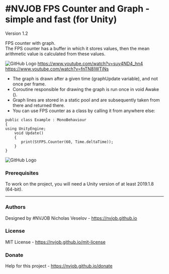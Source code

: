 # #NVJOB FPS Counter and Graph - simple and fast (for Unity)

Version 1.2

FPS counter with graph.<br>
The FPS counter has a buffer in which it stores values, then the mean arithmetic value is calculated from these values.

![GitHub Logo](https://raw.githubusercontent.com/nvjob/nvjob.github.io/master/repo/unity%20assets/fps%20counter%20and%20graph/12/pic/Unity-FPS-Counter-1.jpg)
https://www.youtube.com/watch?v=suy4ND4_hn4 <br/>
https://www.youtube.com/watch?v=fnTN8IWTiNs

- The graph is drawn after a given time (graphUpdate variable), and not once per frame.<br>
- Coroutine responsible for drawing the graph is run once in void Awake ().<br>
- Graph lines are stored in a static pool and are subsequently taken from there and returned there.<br>
- You can use FPS counter as a class by calling it from anywhere else:
```
public class Example : MonoBehaviour
{
using UnityEngine;
    void Update()
    {
       print(StFPS.Counter(60, Time.deltaTime));       
    }
}
```

![GitHub Logo](https://raw.githubusercontent.com/nvjob/nvjob.github.io/master/repo/unity%20assets/fps%20counter%20and%20graph/12/pic/Unity-FPS-Counter-0.jpg)

### Prerequisites

To work on the project, you will need a Unity version of at least 2019.1.8 (64-bit).

-------------------------------------------------------------------

### Authors
Designed by #NVJOB Nicholas Veselov - https://nvjob.github.io

### License
MIT License - https://nvjob.github.io/mit-license

### Donate
Help for this project - https://nvjob.github.io/donate
